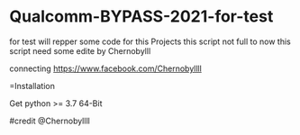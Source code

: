 # Qualcomm-BYPASS-2021-for-test
for test will repper some code for this Projects
this script not full to now 
this script need some edite 
by Chernobylll


connecting https://www.facebook.com/Chernobyllll


=Installation

Get python >= 3.7 64-Bit

#credit
@Chernobyllll
